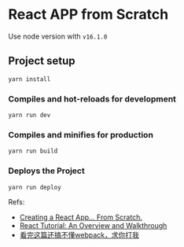 # React APP from Scratch

Use node version with `v16.1.0`

## Project setup

```
yarn install
```

### Compiles and hot-reloads for development
```
yarn run dev
```

### Compiles and minifies for production

```
yarn run build
```

### Deploys the Project

```
yarn run deploy
```

Refs:

- [Creating a React App… From Scratch.](https://blog.usejournal.com/creating-a-react-app-from-scratch-f3c693b84658)
- [React Tutorial: An Overview and Walkthrough](https://www.taniarascia.com/getting-started-with-react/)
- [看完这篇还搞不懂webpack，求你打我](https://juejin.im/post/6844904030649614349)
